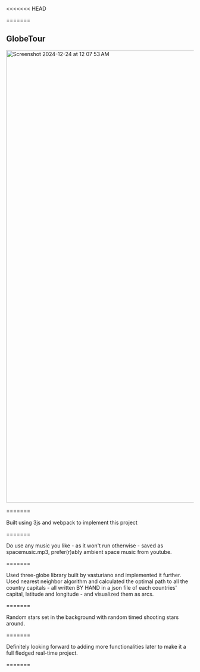 <<<<<<< HEAD
 
=======
## GlobeTour

<img width="1214" alt="Screenshot 2024-12-24 at 12 07 53 AM" src="https://github.com/user-attachments/assets/aa47f35b-a549-4ab1-b419-3704c19177ed" />


=======

Built using 3js and webpack to implement this project 

=======

Do use any music you like - as it won't run otherwise - saved as spacemusic.mp3, prefer(r)ably ambient space music from youtube. 

=======

Used three-globe library built by vasturiano and implemented it further. Used nearest neighbor algorithm and calculated the optimal path to all the country capitals - all written BY HAND in a json file of each countries' capital, latitude and longitude - and visualized them as arcs. 

=======

Random stars set in the background with random timed shooting stars around. 

=======

Definitely looking forward to adding more functionalities later to make it a full fledged real-time project.

=======
